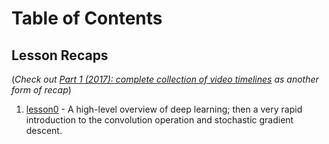 # Table of Contents

## Lesson Recaps

(_Check out [Part 1 (2017): complete collection of video timelines](http://forums.fast.ai/t/part-1-complete-collection-of-video-timelines/5504) as another form of recap_)

1. [lesson0](https://github.com/iconix/fast.ai/blob/master/help/2017/lesson0.md) - A high-level overview of deep learning; then a very rapid introduction to the convolution operation and stochastic gradient descent.
